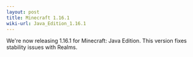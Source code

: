 ```yaml
---
layout: post
title: Minecraft 1.16.1
wiki-url: Java_Edition_1.16.1
---
```


We're now releasing 1.16.1 for Minecraft: Java Edition. This version fixes stability issues with Realms.
